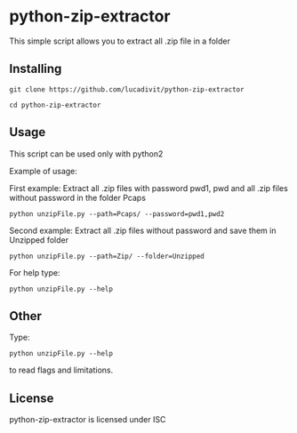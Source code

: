 # python-zip-extractor
This simple script allows you to extract all .zip file in a folder

## Installing

```
git clone https://github.com/lucadivit/python-zip-extractor

cd python-zip-extractor
```

## Usage
This script can be used only with python2

Example of usage:

First example: Extract all .zip files with password pwd1, pwd and  all .zip files without password in the folder Pcaps

```
python unzipFile.py --path=Pcaps/ --password=pwd1,pwd2
```

Second example: Extract all .zip files without password and save them in Unzipped folder
```
python unzipFile.py --path=Zip/ --folder=Unzipped
```

For help type:

```
python unzipFile.py --help
```

## Other

Type:
```
python unzipFile.py --help
```
to read flags and limitations.

## License

python-zip-extractor is licensed under ISC
